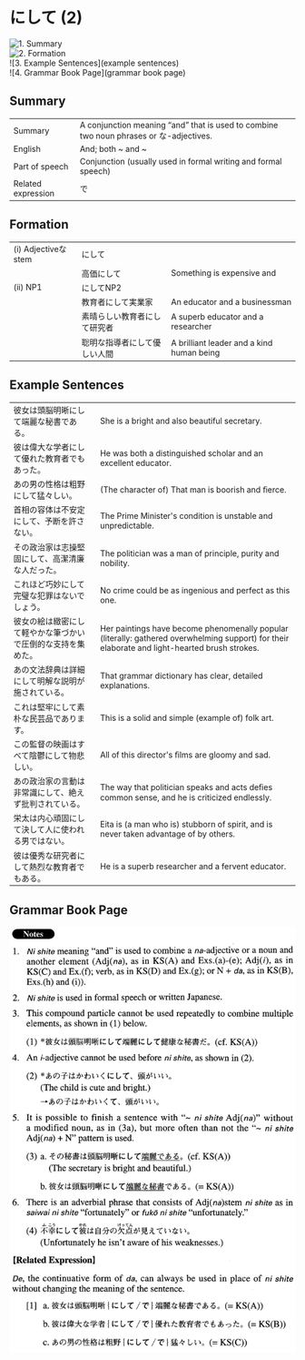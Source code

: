 # にして (2)

![1. Summary](summary)<br>
![2. Formation](formation)<br>
![3. Example Sentences](example sentences)<br>
![4. Grammar Book Page](grammar book page)<br>


## Summary

<table><tr>   <td>Summary</td>   <td>A conjunction meaning “and” that is used to combine two noun phrases or な-adjectives.</td></tr><tr>   <td>English</td>   <td>And; both ~ and ~</td></tr><tr>   <td>Part of speech</td>   <td>Conjunction (usually used in formal writing and formal speech)</td></tr><tr>   <td>Related expression</td>   <td>で</td></tr></table>

## Formation

<table class="table"><tbody><tr class="tr head"><td class="td"><span class="numbers">(i)</span> <span class="bold">Adjectiveなstem</span></td><td class="td"><span class="concept">にして</span></td><td class="td"></td></tr><tr class="tr"><td class="td"></td><td class="td"><span>高価</span><span class="concept">にして</span></td><td class="td"><span>Something is expensive and</span></td></tr><tr class="tr head"><td class="td"><span class="numbers">(ii)</span> <span class="bold">NP1</span></td><td class="td"><span class="concept">にして</span><span>NP2</span></td><td class="td"></td></tr><tr class="tr"><td class="td"></td><td class="td"><span>教育者</span><span class="concept">にして</span><span>実業家</span></td><td class="td"><span>An educator and a businessman</span></td></tr><tr class="tr"><td class="td"></td><td class="td"><span>素晴らしい教育者</span><span class="concept">にして</span><span>研究者</span></td><td class="td"><span>A superb educator and a researcher</span></td></tr><tr class="tr"><td class="td"></td><td class="td"><span>聡明な指導者</span><span class="concept">にして</span><span>優しい人間</span></td><td class="td"><span>A brilliant leader and a kind human being</span></td></tr></tbody></table>

## Example Sentences

<table><tr>   <td>彼女は頭脳明晰にして端麗な秘書である。</td>   <td>She is a bright and also beautiful secretary.</td></tr><tr>   <td>彼は偉大な学者にして優れた教育者でもあった。</td>   <td>He was both a distinguished scholar and an excellent educator.</td></tr><tr>   <td>あの男の性格は粗野にして猛々しい。</td>   <td>(The character of) That man is boorish and ﬁerce.</td></tr><tr>   <td>首相の容体は不安定にして、予断を許さない。</td>   <td>The Prime Minister's condition is unstable and unpredictable.</td></tr><tr>   <td>その政治家は志操堅固にして、高潔清廉な人だった。</td>   <td>The politician was a man of principle, purity and nobility.</td></tr><tr>   <td>これほど巧妙にして完璧な犯罪はないでしょう。</td>   <td>No crime could be as ingenious and perfect as this one.</td></tr><tr>   <td>彼女の絵は緻密にして軽やかな筆づかいで圧倒的な支持を集めた。</td>   <td>Her paintings have become phenomenally popular (literally: gathered overwhelming support) for their elaborate and light-hearted brush strokes.</td></tr><tr>   <td>あの文法辞典は詳細にして明解な説明が施されている。</td>   <td>That grammar dictionary has clear, detailed explanations.</td></tr><tr>   <td>これは堅牢にして素朴な民芸品であります。</td>   <td>This is a solid and simple (example of) folk art.</td></tr><tr>   <td>この監督の映画はすべて陰鬱にして物悲しい。</td>   <td>All of this director's ﬁlms are gloomy and sad.</td></tr><tr>   <td>あの政治家の言動は非常識にして、絶えず批判されている。</td>   <td>The way that politician speaks and acts deﬁes common sense, and he is criticized endlessly.</td></tr><tr>   <td>栄太は内心頑固にして決して人に使われる男ではない。</td>   <td>Eita is (a man who is) stubborn of spirit, and is never taken advantage of by others.</td></tr><tr>   <td>彼は優秀な研究者にして熱烈な教育者でもある。</td>   <td>He is a superb researcher and a fervent educator.</td></tr></table>

## Grammar Book Page

![](../img/Advancedにして2.png)

